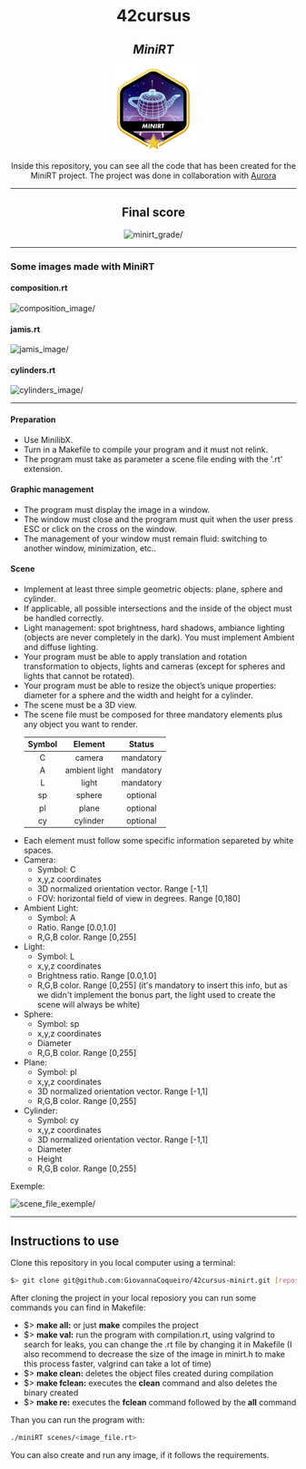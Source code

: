 <h1 align=center>
	<b>42cursus</b>
</h1>

<div align=center>
	<h2>
		<i>MiniRT</i>
	</h2>
	<img src="https://github.com/GiovannaCoqueiro/GiovannaCoqueiro/blob/main/badges/minirtm.png" alt=minirt_badge/>
	<p align=center>
    		Inside this repository, you can see all the code that has been created for the MiniRT project. The project was done in collaboration with <a href="https://github.com/ada-cruz">Aurora</a>
	</p>
</div>

---

<div align=center>
	<h2>
		Final score
	</h2>
	<img src="https://github.com/GiovannaCoqueiro/42cursus-minirt/assets/115947494/505cd54e-acdc-4f41-8897-be41d92e94df" alt=minirt_grade/>
</div>

---

<div align=left>
	<h3>
		Some images made with MiniRT
	</h3>
	<h4>
		composition.rt
	</h4>
	<img src="https://github.com/GiovannaCoqueiro/42cursus-minirt/assets/115947494/150f381f-33a2-4f34-8350-f1fd0547b7e0" alt=composition_image/>
	<h4>
		jamis.rt
	</h4>
	<img src="https://github.com/GiovannaCoqueiro/42cursus-minirt/assets/115947494/a611604b-b9c5-4ae0-bffd-8b80010cd2ad" alt=jamis_image/>
 	<h4>
		cylinders.rt
	</h4>
	<img src="https://github.com/GiovannaCoqueiro/42cursus-minirt/assets/115947494/a9376e43-832d-4cd5-8618-b6faf80c926b" alt=cylinders_image/>
</div>

---

<h4 align=left>
  Preparation
</h4>
<ul>
  <li>Use MinilibX.</li>
  <li>Turn in a Makefile to compile your program and it must not relink.</li>
  <li>The program must take as parameter a scene file ending with the '.rt' extension.</li>
</ul>

<h4 align=left>
  Graphic management
</h4>
<ul>
  <li>The program must display the image in a window.</li>
  <li>The window must close and the program must quit when the user press ESC or click on the cross on the window.</li>
	<li>The management of your window must remain fluid: switching to another window,
minimization, etc..</li>
</ul>

<h4 align=left>
  Scene
</h4>
<ul>
  <li>Implement at least three simple geometric objects: plane, sphere and cylinder.</li>
  <li>If applicable, all possible intersections and the inside of the object must be handled
correctly.</li>
  <li>Light management: spot brightness, hard shadows, ambiance lighting (objects are
never completely in the dark). You must implement Ambient and diffuse lighting.</li>
  <li>Your program must be able to apply translation and rotation transformation to
objects, lights and cameras (except for spheres and lights that cannot be rotated).</li>
  <li>Your program must be able to resize the object’s unique properties: diameter for a
sphere and the width and height for a cylinder.</li>
  <li>The scene must be a 3D view.</li>
  <li>The scene file must be composed for three mandatory elements plus any object you want to render.</li>

  | Symbol | Element | Status |
  | :---: | :---: | :---: |
  | C | camera | mandatory |
  | A | ambient light | mandatory |
  | L | light | mandatory |
  | sp | sphere | optional |
  | pl | plane | optional |
  | cy | cylinder | optional |

  <li>Each element must follow some specific information separeted by white spaces.</li>
  <li>Camera:
	<ul>
		<li>Symbol: C</li>
	  	<li>x,y,z coordinates</li>
	  	<li>3D normalized orientation vector. Range [-1,1]</li>
	  	<li>FOV: horizontal field of view in degrees. Range [0,180]</li>
	</ul>
  </li>
  <li>Ambient Light:
	<ul>
		<li>Symbol: A</li>
	  	<li>Ratio. Range [0.0,1.0]</li>
		<li>R,G,B color. Range [0,255]</li>
	</ul>
  </li>
  <li>Light:
	<ul>
		<li>Symbol: L</li>
		<li>x,y,z coordinates</li>
	  	<li>Brightness ratio. Range [0.0,1.0]</li>
		<li>R,G,B color. Range [0,255] (it's mandatory to insert this info, but as we didn't implement the bonus part, the light used to create the scene will always be white)</li>
	</ul>
  </li>
  <li>Sphere:
	<ul>
		<li>Symbol: sp</li>
		<li>x,y,z coordinates</li>
	  	<li>Diameter</li>
		<li>R,G,B color. Range [0,255]</li>
	</ul>
  </li>
  <li>Plane:
	<ul>
		<li>Symbol: pl</li>
		<li>x,y,z coordinates</li>
	  	<li>3D normalized orientation vector. Range [-1,1]</li>
		<li>R,G,B color. Range [0,255]</li>
	</ul>
  </li>
  <li>Cylinder:
	<ul>
		<li>Symbol: cy</li>
		<li>x,y,z coordinates</li>
	  	<li>3D normalized orientation vector. Range [-1,1]</li>
		<li>Diameter</li>
		<li>Height</li>
		<li>R,G,B color. Range [0,255]</li>
	</ul>
  </li>
</ul>

<p>
	Exemple:
</p>
<img src="https://github.com/GiovannaCoqueiro/42cursus-minirt/assets/115947494/138f147a-27c1-4d44-b6e4-e5d2b2a31d8c" alt=scene_file_exemple/>

---

<h2>
    Instructions to use
</h2>
Clone this repository in you local computer using a terminal:

```sh
$> git clone git@github.com:GiovannaCoqueiro/42cursus-minirt.git [repository_local]
```
		
After cloning the project in your local reposiory you can run some commands you can find in Makefile:
<ul>
	<li>$> <b>make all:</b> or just <b>make</b> compiles the project</li>
	<li>$> <b>make val:</b> run the program with compilation.rt, using valgrind to search for leaks, you can change the .rt file by changing it in Makefile (I also recommend to decrease the size of the image in minirt.h to make this process faster, valgrind can take a lot of time)</li> 
	<li>$> <b>make clean:</b> deletes the object files created during compilation</li>
	<li>$> <b>make fclean:</b> executes the <b>clean</b> command and also deletes the binary created</li>
	<li>$> <b>make re:</b> executes the <b>fclean</b> command followed by the <b>all</b> command</li>
</ul>

Than you can run the program with:
```sh
./miniRT scenes/<image_file.rt>
```

You can also create and run any image, if it follows the requirements.
